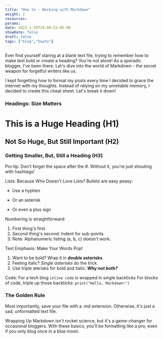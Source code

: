 ```yaml
---
title: "How to - Working with Markdown"
weight: 2
resources:
params:
date: 2023-1-29T18:00:53-05:00
showDate: false
draft: false
tags: ["blog","howto"]
---
```


Ever find yourself staring at a blank text file, trying to remember how to make text bold or create a heading? You're not alone! As a sporadic blogger, I've been there. Let's dive into the world of Markdown - the secret weapon for forgetful writers like us.

I kept forgetting how to format my posts every time I decided to grace the internet with my thoughts. Instead of relying on my unreliable memory, I decided to create this cheat sheet. Let's break it down!
### Headings: Size Matters
# This is a Huge Heading (H1)
## Not So Huge, But Still Important (H2)
### Getting Smaller, But, Still a Heading (H3)

Pro tip: Don't forget the space after the #. Without it, you're just shouting with hashtags!


Lists: Because Who Doesn't Love Lists?
Bullets are easy peasy:
- Use a hyphen
* Or an asterisk
+ Or even a plus sign 

Numbering is straightforward:
1. First thing's first
 2. Second thing's second: Indent for sub-points
 3. Note: Alphanumeric listing (a, b, c) doesn't work.

Text Emphasis: Make Your Words Pop!
1. Want to be bold? Wrap it in **double asterisks**.
2. Feeling italic? *Single asterisks* do the trick.
3. Use triple aterisks for bold and italic: ***Why not both?***

Code: For a tech blog
`inline code` is wrapped in single backticks
For blocks of code, triple up those backticks:
```print("Hello, Markdown!")```

### The Golden Rule
Most importantly, save your file with a .md extension. Otherwise, it's just a sad, unformatted text file.

Wrapping Up
Markdown isn't rocket science, but it's a game-changer for occasional bloggers. With these basics, you'll be formatting like a pro, even if you only blog once in a blue moon.

